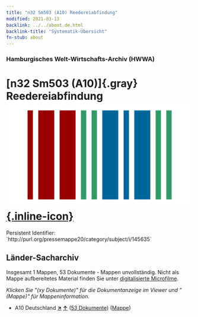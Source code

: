 ```yaml
---
title: "n32 Sm503 (A10) Reedereiabfindung"
modified: 2021-03-13
backlink: ../../about.de.html
backlink-title: "Systematik-Übersicht"
fn-stub: about
---
```


### Hamburgisches Welt-Wirtschafts-Archiv (HWWA)

# [n32 Sm503 (A10)]{.gray}&#8201; Reedereiabfindung &#160; [![Wikidata](/images/Wikidata-logo.svg "Wikidata"){.inline-icon}](http://www.wikidata.org/entity/Q104711210)

<div class="hint">Persistent Identifier: `http://purl.org/pressemappe20/category/subject/i/145635`</div>







## Länder-Sacharchiv




Insgesamt 1 Mappen, 53 Dokumente - Mappen unvollständig.
Nicht als Mappe aufbereitetes Material finden Sie unter [digitalisierte Microfilme](/film/h1_sh.de.html).

_Klicken Sie "(xy Dokumente)" für die Dokumentanzeige im Viewer und "(Mappe)" für Mappeninformation._



- A10 Deutschland [**&nearr;**](../../../geo/i/126128/about.de.html "Deutschland (alle Mappen)") [**&uarr;**](../../../geo/about.de.html#A10 "Ländersystematik") (<a href="https://pm20.zbw.eu/iiifview/folder/sh/126128,145635" title="über: Deutschland : Reedereiabfindung" target="_blank">53 Dokumente</a>) ([Mappe](../../../../folder/sh/1261xx/126128/1456xx/145635/about.de.html))









